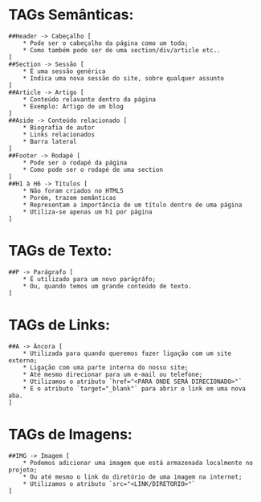 # TAGs Semânticas:
    ##Header -> Cabeçalho [
        * Pode ser o cabeçalho da página como um todo;
        * Como também pode ser de uma section/div/article etc..
    ]
    ##Section -> Sessão [
        * É uma sessão genérica
        * Indica uma nova sessão do site, sobre qualquer assunto
    ] 
    ##Article -> Artigo [
        * Conteúdo relavante dentro da página
        * Exemplo: Artigo de um blog
    ]
    ##Aside -> Conteúdo relacionado [
        * Biografia de autor
        * Links relacionados
        * Barra lateral
    ]
    ##Footer -> Rodapé [
        * Pode ser o rodapé da página
        * Como pode ser o rodapé de uma section 
    ]
    ##H1 à H6 -> Títulos [
        * Não foram criados no HTML5
        * Porém, trazem semânticas
        * Representam a importância de um título dentro de uma página
        * Utiliza-se apenas um h1 por página
    ]

# TAGs de Texto:
    ##P -> Parágrafo [
        * É utilizado para um novo parágráfo;
        * Ou, quando temos um grande conteúdo de texto.
    ]

# TAGs de Links:
    ##A -> Âncora [
        * Utilizada para quando queremos fazer ligação com um site externo;
        * Ligação com uma parte interna do nosso site;
        * Até mesmo direcionar para um e-mail ou telefone;
        * Utilizamos o atributo `href="<PARA ONDE SERÁ DIRECIONADO>"`
        * E o atributo `target="_blank"` para abrir o link em uma nova aba.
    ]

# TAGs de Imagens:
    ##IMG -> Imagem [
        * Podemos adicionar uma imagem que está armazenada localmente no projeto;
        * Ou até mesmo o link do diretório de uma imagem na internet;
        * Utilizamos o atributo `src="<LINK/DIRETORIO>"`
    ]